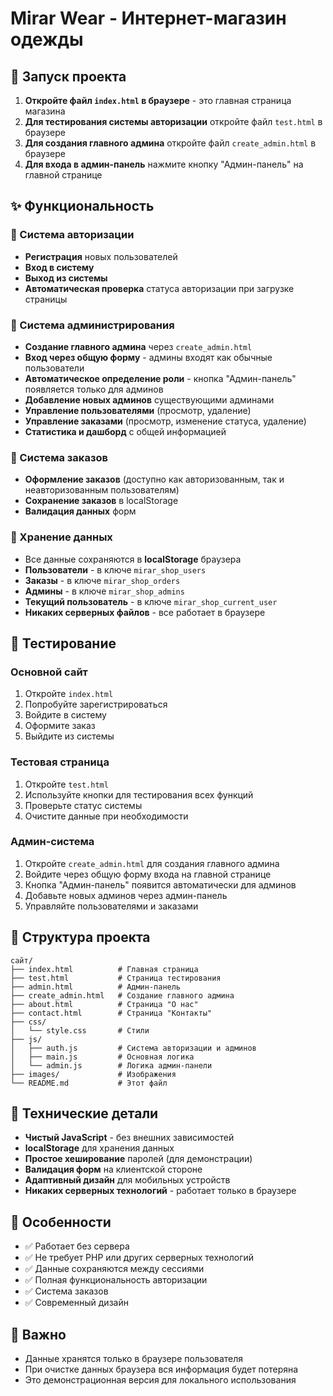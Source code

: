 # Mirar Wear - Интернет-магазин одежды

## 🚀 Запуск проекта

1. **Откройте файл `index.html` в браузере** - это главная страница магазина
2. **Для тестирования системы авторизации** откройте файл `test.html` в браузере
3. **Для создания главного админа** откройте файл `create_admin.html` в браузере
4. **Для входа в админ-панель** нажмите кнопку "Админ-панель" на главной странице

## ✨ Функциональность

### 🔐 Система авторизации
- **Регистрация** новых пользователей
- **Вход в систему** 
- **Выход из системы**
- **Автоматическая проверка** статуса авторизации при загрузке страницы

### 👑 Система администрирования
- **Создание главного админа** через `create_admin.html`
- **Вход через общую форму** - админы входят как обычные пользователи
- **Автоматическое определение роли** - кнопка "Админ-панель" появляется только для админов
- **Добавление новых админов** существующими админами
- **Управление пользователями** (просмотр, удаление)
- **Управление заказами** (просмотр, изменение статуса, удаление)
- **Статистика и дашборд** с общей информацией

### 🛒 Система заказов
- **Оформление заказов** (доступно как авторизованным, так и неавторизованным пользователям)
- **Сохранение заказов** в localStorage
- **Валидация данных** форм

### 💾 Хранение данных
- Все данные сохраняются в **localStorage** браузера
- **Пользователи** - в ключе `mirar_shop_users`
- **Заказы** - в ключе `mirar_shop_orders`
- **Админы** - в ключе `mirar_shop_admins`
- **Текущий пользователь** - в ключе `mirar_shop_current_user`
- **Никаких серверных файлов** - все работает в браузере

## 🧪 Тестирование

### Основной сайт
1. Откройте `index.html`
2. Попробуйте зарегистрироваться
3. Войдите в систему
4. Оформите заказ
5. Выйдите из системы

### Тестовая страница
1. Откройте `test.html`
2. Используйте кнопки для тестирования всех функций
3. Проверьте статус системы
4. Очистите данные при необходимости

### Админ-система
1. Откройте `create_admin.html` для создания главного админа
2. Войдите через общую форму входа на главной странице
3. Кнопка "Админ-панель" появится автоматически для админов
4. Добавьте новых админов через админ-панель
5. Управляйте пользователями и заказами

## 📁 Структура проекта

```
сайт/
├── index.html          # Главная страница
├── test.html           # Страница тестирования
├── admin.html          # Админ-панель
├── create_admin.html   # Создание главного админа
├── about.html          # Страница "О нас"
├── contact.html        # Страница "Контакты"
├── css/
│   └── style.css       # Стили
├── js/
│   ├── auth.js         # Система авторизации и админов
│   ├── main.js         # Основная логика
│   └── admin.js        # Логика админ-панели
├── images/             # Изображения
└── README.md           # Этот файл
```

## 🔧 Технические детали

- **Чистый JavaScript** - без внешних зависимостей
- **localStorage** для хранения данных
- **Простое хеширование** паролей (для демонстрации)
- **Валидация форм** на клиентской стороне
- **Адаптивный дизайн** для мобильных устройств
- **Никаких серверных технологий** - работает только в браузере

## 🎯 Особенности

- ✅ Работает без сервера
- ✅ Не требует PHP или других серверных технологий
- ✅ Данные сохраняются между сессиями
- ✅ Полная функциональность авторизации
- ✅ Система заказов
- ✅ Современный дизайн

## 🚨 Важно

- Данные хранятся только в браузере пользователя
- При очистке данных браузера вся информация будет потеряна
- Это демонстрационная версия для локального использования
